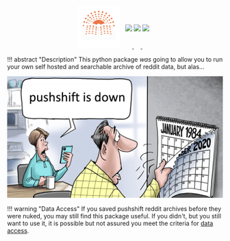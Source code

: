 <style>
.md-typeset h1 {display: none;}
</style>

<div align="center">
<img src="assets/psarch.png" width=100 style="position: relative; left: -8px;">
<a href="https://github.com/harttraveller/psarch/blob/main/LICENSE" target="_blank">
<img src="https://img.shields.io/badge/license-MIT-blue" height=20 style="position: relative; top: -40px;">
</a>
<a href="https://www.python.org/downloads" target="_blank">
<img src="https://img.shields.io/badge/python-3.10-blue" height=20 style="position: relative; top: -40px;">
</a>
<a href="https://github.com/psf/black" target="_blank">
<img src="https://img.shields.io/badge/code%20style-black-black" height=20 style="position: relative; top: -40px;">
</a>
</div>

!!! abstract "Description"
    This python package *was* going to allow you to run your own self hosted and searchable archive of reddit data, but alas...

![](assets/ps-meme.png)

!!! warning "Data Access"
    If you saved pushshift reddit archives before they were nuked, you may still find this package useful. If you didn't, but you still want to use it, it is possible but not assured you meet the criteria for [data access](data.md).

